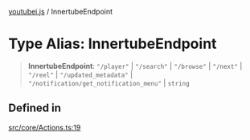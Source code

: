 [youtubei.js](../README.md) / InnertubeEndpoint

# Type Alias: InnertubeEndpoint

> **InnertubeEndpoint**: `"/player"` \| `"/search"` \| `"/browse"` \| `"/next"` \| `"/reel"` \| `"/updated_metadata"` \| `"/notification/get_notification_menu"` \| `string`

## Defined in

[src/core/Actions.ts:19](https://github.com/LuanRT/YouTube.js/blob/eb21af33db708f0355f4fb15881f5d4fabc7b06c/src/core/Actions.ts#L19)
